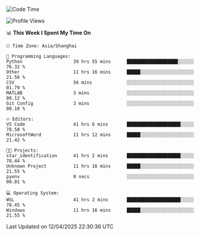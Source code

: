 <!--START_SECTION:waka-->
![Code Time](http://img.shields.io/badge/Code%20Time-2%2C600%20hrs%2040%20mins-blue)

![Profile Views](http://img.shields.io/badge/Profile%20Views-0-blue)

📊 **This Week I Spent My Time On** 

```text
🕑︎ Time Zone: Asia/Shanghai

💬 Programming Languages: 
Python                   39 hrs 55 mins      ███████████████████░░░░░░   76.32 % 
Other                    11 hrs 16 mins      █████░░░░░░░░░░░░░░░░░░░░   21.56 % 
CSV                      56 mins             ░░░░░░░░░░░░░░░░░░░░░░░░░   01.79 % 
MATLAB                   3 mins              ░░░░░░░░░░░░░░░░░░░░░░░░░   00.12 % 
Git Config               3 mins              ░░░░░░░░░░░░░░░░░░░░░░░░░   00.10 % 

🔥 Editors: 
VS Code                  41 hrs 6 mins       ████████████████████░░░░░   78.58 % 
MicrosoftWord            11 hrs 12 mins      █████░░░░░░░░░░░░░░░░░░░░   21.42 % 

🐱‍💻 Projects: 
star_identification      41 hrs 2 mins       ████████████████████░░░░░   78.44 % 
Unknown Project          11 hrs 16 mins      █████░░░░░░░░░░░░░░░░░░░░   21.55 % 
pyenv                    0 secs              ░░░░░░░░░░░░░░░░░░░░░░░░░   00.01 % 

💻 Operating System: 
WSL                      41 hrs 2 mins       ████████████████████░░░░░   78.45 % 
Windows                  11 hrs 16 mins      █████░░░░░░░░░░░░░░░░░░░░   21.55 % 
```


 Last Updated on 12/04/2025 22:30:36 UTC
<!--END_SECTION:waka-->